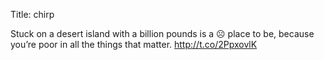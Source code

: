 Title: chirp

Stuck on a desert island with a billion pounds is a ☹ place to be, because you’re poor in all the things that matter. <a href="http://t.co/2PpxovlK">http://t.co/2PpxovlK</a>

